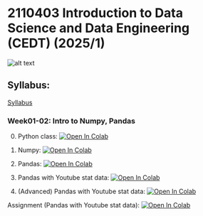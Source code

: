 # 2110403 Introduction to Data Science and Data Engineering (CEDT) (2025/1)

![alt text](https://raw.githubusercontent.com/pvateekul/2110403_DSDE-CEDT_2025s1/main/image/meme.png "join ds")

## Syllabus:

[Syllabus](https://mycourseville-default.s3.ap-southeast-1.amazonaws.com/useruploaded_course_files/2025_1/70728/materials/2110403_DSDE_CEDT_Syllabus_2025s1_v3-1832-17598152586199.pdf)

### Week01-02: Intro to Numpy, Pandas

0. Python class: [![Open In Colab](https://raw.githubusercontent.com/pvateekul/2110403_DSDE-CEDT_2025s1/main/image/colab-badge.svg)](https://colab.research.google.com/github/pvateekul/2110403_DSDE-CEDT_2025s1/blob/main/code/Week01_Intro_Pandas/0_Class.ipynb)

1. Numpy: [![Open In Colab](https://raw.githubusercontent.com/pvateekul/2110403_DSDE-CEDT_2025s1/main/image/colab-badge.svg)](https://colab.research.google.com/github/pvateekul/2110403_DSDE-CEDT_2025s1/blob/main/code/Week01_Intro_Pandas/1_Numpy.ipynb)

2. Pandas: [![Open In Colab](https://raw.githubusercontent.com/pvateekul/2110403_DSDE-CEDT_2025s1/main/image/colab-badge.svg)](https://colab.research.google.com/github/pvateekul/2110403_DSDE-CEDT_2025s1/blob/main/code/Week01_Intro_Pandas/2_Pandas.ipynb)

3. Pandas with Youtube stat data: [![Open In Colab](https://raw.githubusercontent.com/pvateekul/2110403_DSDE-CEDT_2025s1/main/image/colab-badge.svg)](https://colab.research.google.com/github/pvateekul/2110403_DSDE-CEDT_2025s1/blob/main/code/Week01_Intro_Pandas/3_Pandas_%28Dataset_Trending_YouTube_Video_Statistics%29.ipynb)

4. (Advanced) Pandas with Youtube stat data: [![Open In Colab](https://raw.githubusercontent.com/pvateekul/2110403_DSDE-CEDT_2025s1/main/image/colab-badge.svg)](https://colab.research.google.com/github/pvateekul/2110403_DSDE-CEDT_2025s1/blob/main/code/Week01_Intro_Pandas/4_Advanced_Pandas_%28Dataset_Trending_YouTube_Video_Statistics%29.ipynb)

Assignment (Pandas with Youtube stat data): [![Open In Colab](https://raw.githubusercontent.com/pvateekul/2110403_DSDE-CEDT_2025s1/main/image/colab-badge.svg)](https://colab.research.google.com/github/pvateekul/2110403_DSDE-CEDT_2025s1/blob/main/code/Week01_Intro_Pandas/5_PandasAssignment.ipynb)
